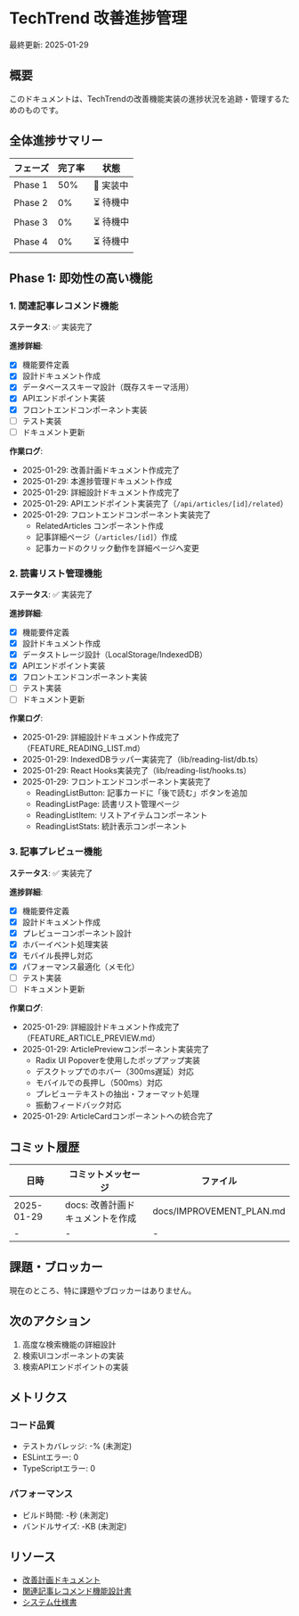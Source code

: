 # TechTrend 改善進捗管理

最終更新: 2025-01-29

## 概要

このドキュメントは、TechTrendの改善機能実装の進捗状況を追跡・管理するためのものです。

## 全体進捗サマリー

| フェーズ | 完了率 | 状態 |
|---------|--------|------|
| Phase 1 | 50% | 🚧 実装中 |
| Phase 2 | 0% | ⏳ 待機中 |
| Phase 3 | 0% | ⏳ 待機中 |
| Phase 4 | 0% | ⏳ 待機中 |

## Phase 1: 即効性の高い機能

### 1. 関連記事レコメンド機能

**ステータス**: ✅ 実装完了

**進捗詳細**:
- [x] 機能要件定義
- [x] 設計ドキュメント作成
- [x] データベーススキーマ設計（既存スキーマ活用）
- [x] APIエンドポイント実装
- [x] フロントエンドコンポーネント実装
- [ ] テスト実装
- [ ] ドキュメント更新

**作業ログ**:
- 2025-01-29: 改善計画ドキュメント作成完了
- 2025-01-29: 本進捗管理ドキュメント作成
- 2025-01-29: 詳細設計ドキュメント作成完了
- 2025-01-29: APIエンドポイント実装完了（`/api/articles/[id]/related`）
- 2025-01-29: フロントエンドコンポーネント実装完了
  - RelatedArticles コンポーネント作成
  - 記事詳細ページ（`/articles/[id]`）作成
  - 記事カードのクリック動作を詳細ページへ変更

### 2. 読書リスト管理機能

**ステータス**: ✅ 実装完了

**進捗詳細**:
- [x] 機能要件定義
- [x] 設計ドキュメント作成
- [x] データストレージ設計（LocalStorage/IndexedDB）
- [x] APIエンドポイント実装
- [x] フロントエンドコンポーネント実装
- [ ] テスト実装
- [ ] ドキュメント更新

**作業ログ**:
- 2025-01-29: 詳細設計ドキュメント作成完了（FEATURE_READING_LIST.md）
- 2025-01-29: IndexedDBラッパー実装完了（lib/reading-list/db.ts）
- 2025-01-29: React Hooks実装完了（lib/reading-list/hooks.ts）
- 2025-01-29: フロントエンドコンポーネント実装完了
  - ReadingListButton: 記事カードに「後で読む」ボタンを追加
  - ReadingListPage: 読書リスト管理ページ
  - ReadingListItem: リストアイテムコンポーネント
  - ReadingListStats: 統計表示コンポーネント

### 3. 記事プレビュー機能

**ステータス**: ✅ 実装完了

**進捗詳細**:
- [x] 機能要件定義
- [x] 設計ドキュメント作成
- [x] プレビューコンポーネント設計
- [x] ホバーイベント処理実装
- [x] モバイル長押し対応
- [x] パフォーマンス最適化（メモ化）
- [ ] テスト実装
- [ ] ドキュメント更新

**作業ログ**:
- 2025-01-29: 詳細設計ドキュメント作成完了（FEATURE_ARTICLE_PREVIEW.md）
- 2025-01-29: ArticlePreviewコンポーネント実装完了
  - Radix UI Popoverを使用したポップアップ実装
  - デスクトップでのホバー（300ms遅延）対応
  - モバイルでの長押し（500ms）対応
  - プレビューテキストの抽出・フォーマット処理
  - 振動フィードバック対応
- 2025-01-29: ArticleCardコンポーネントへの統合完了

## コミット履歴

| 日時 | コミットメッセージ | ファイル |
|------|-------------------|----------|
| 2025-01-29 | docs: 改善計画ドキュメントを作成 | docs/IMPROVEMENT_PLAN.md |
| - | - | - |

## 課題・ブロッカー

現在のところ、特に課題やブロッカーはありません。

## 次のアクション

1. 高度な検索機能の詳細設計
2. 検索UIコンポーネントの実装
3. 検索APIエンドポイントの実装

## メトリクス

### コード品質
- テストカバレッジ: -% (未測定)
- ESLintエラー: 0
- TypeScriptエラー: 0

### パフォーマンス
- ビルド時間: -秒 (未測定)
- バンドルサイズ: -KB (未測定)

## リソース

- [改善計画ドキュメント](./IMPROVEMENT_PLAN.md)
- [関連記事レコメンド機能設計書](./FEATURE_RELATED_ARTICLES.md)
- [システム仕様書](./SPECIFICATION.md)